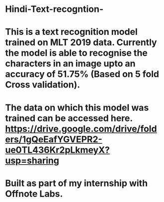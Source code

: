 # Hindi-Text-recogntion-

# This is a text recognition model trained on MLT 2019 data. Currently the model is able to  recognise the characters in an image upto an accuracy of 51.75% (Based on 5 fold Cross validation). 

# The data on which this model was trained can be accessed here. https://drive.google.com/drive/folders/1gQeEafYGVEPR2-ue0TL436Kr2pLkmeyX?usp=sharing

# Built as part of my internship with Offnote Labs. 
